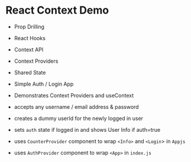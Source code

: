 # React Context Demo

- Prop Drilling
- React Hooks
- Context API
- Context Providers
- Shared State

- Simple Auth / Login App
- Demonstrates Context Providers and useContext
- accepts any username / email address & password
- creates a dummy userId for the newly logged in user
- sets `auth` state if logged in and shows User Info if auth=true

- uses `CounterProvider` component to wrap `<Info>` and `<Login`> in `Appjs`
- uses `AuthProvider` component to wrap `<App>` in `index.js`

